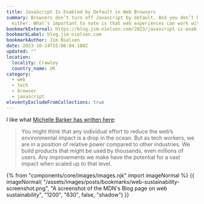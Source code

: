 ```yaml
---
title: JavaScript Is Enabled by Default in Web Browsers
summary: Browsers don’t turn off Javascript by default. And you don’t have to
  either. What’s important to note is that web experiences can work without it.
bookmarkExternal: https://blog.jim-nielsen.com/2023/javascript-is-enabled-by-default/
bookmarkLabel: blog.jim-nielsen.com
bookmarkAuthor: Jim Nielsen
date: 2023-10-24T15:06:04.180Z
updated: ""
location:
  locality: Crawley
  country_name: UK
category:
  - web
  - tech
  - browser
  - javascript
eleventyExcludeFromCollections: true
---
```


I like what [Michelle Barker has written here](https://developer.mozilla.org/en-US/blog/introduction-to-web-sustainability/):

> You might think that any individual effort to reduce the web’s environmental impact is a drop in the ocean. But as tech workers, we are in a position of relative power compared to other industries. We build products that might be used by thousands, even millions of users. Any improvements we make have the potential for a vast impact when scaled up to that level.

{% from "components/core/images/images.njk" import imageNormal %}
{{ imageNormal(
  "/assets/images/posts/bookmarks/web-sustainability-screenshot.png",
  "A screenshot of the MDN's Blog page on web sustainability",
  "1200",
  "630",
  false,
  "shadow")
}}
